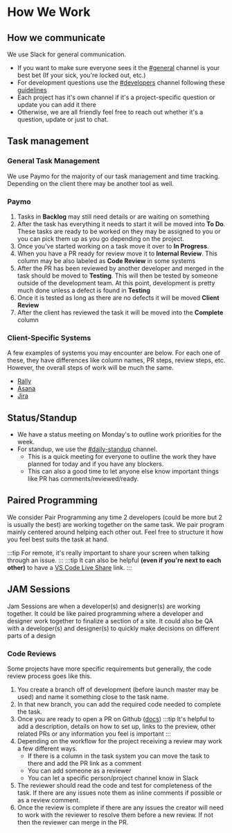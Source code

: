 # How We Work

## How we communicate

We use Slack for general communication.

- If you want to make sure everyone sees it the [#general](https://helloample.slack.com/messages/general) channel is your best bet (If your sick, you're locked out, etc.)
- For development questions use the [#developers](https://helloample.slack.com/messages/developer) channel following these [guidelines](https://helloample.slack.com/files/T02EJJ31Z/FRQDCCNEB?origin_team=T02EJJ31Z)
- Each project has it's own channel if it's a project-specific question or update you can add it there
- Otherwise, we are all friendly feel free to reach out whether it's a question, update or just to chat.

## Task management

### General Task Management

We use Paymo for the majority of our task management and time tracking. Depending on the client there may be another tool as well.

### Paymo

1. Tasks in **Backlog** may still need details or are waiting on something
1. After the task has everything it needs to start it will be moved into **To Do**. These tasks are ready to be worked on they may be assigned to you or you can pick them up as you go depending on the project.
1. Once you've started working on a task move it over to **In Progress**.
1. When you have a PR ready for review move it to **Internal Review**. This column may be also labeled as **Code Review** in some systems
1. After the PR has been reviewed by another developer and merged in the task should be moved to **Testing**. This will then be tested by someone outside of the development team. At this point, development is pretty much done unless a defect is  found in **Testing**
1. Once it is tested as long as there are no defects it will be moved **Client Review**
1. After the client has reviewed the task it will be moved into the **Complete** column

### Client-Specific Systems

A few examples of systems you may encounter are below. For each one of these, they have differences like column names, PR steps, review steps, etc. However, the overall steps of work will be much the same.

- [Rally](https://rally1.rallydev.com/)
- [Asana](https://app.asana.com/)
- [Jira](https://jira.atlassian.com/)

## Status/Standup

- We have a status meeting on Monday's to outline work priorities for the week.
- For standup, we use the [#daily-standup](https://helloample.slack.com/archives/CD7LF9KQW) channel.
  - This is a quick meeting for everyone to outline the work they have planned for today and if you have any blockers.
  - This can also a good time to let anyone else know important things like PR has comments/reviewed/ready.

## Paired Programming

We consider Pair Programming any time 2 developers (could be more but 2 is usually the best) are working together on the same task. We pair program mainly centered around helping each other out. Feel free to structure it how you feel best suits the task at hand.

:::tip
For remote, it's really important to share your screen when talking through an issue.
:::
:::tip
It can also be helpful **(even if you're next to each other)** to have a [VS Code Live Share](https://marketplace.visualstudio.com/items?itemName=MS-vsliveshare.vsliveshare-pack) link.
:::

## JAM Sessions

Jam Sessions are when a developer(s) and designer(s) are working together. It could be like paired programming where a developer and designer work together to finalize a section of a site. It could also be QA with a developer(s) and designer(s) to quickly make decisions on different parts of a design

### Code Reviews

Some projects have more specific requirements but generally, the code review process goes like this.

1. You create a branch off of development (before launch master may be used) and name it something close to the task name.
1. In that new branch, you can add the required code needed to complete the task.
1. Once you are ready to open a PR on Github ([docs](https://help.github.com/en/github/collaborating-with-issues-and-pull-requests/creating-a-pull-request))
    :::tip
    It's helpful to add a description, details on how to set up, links to the preview, other related PRs or any information you feel is important
    :::
1. Depending on the workflow for the project receiving a review may work a few different ways.
    - If there is a column in the task system you can move the task to there and add the PR link as a comment
    - You can add someone as a reviewer
    - You can let a specific person/project channel know in Slack
1. The reviewer should read the code and test for completeness of the task. If there are any issues note them as inline comments if possible or as a review comment.
1. Once the review is complete if there are any issues the creator will need to work with the reviewer to resolve them before a new review. If not then the reviewer can merge in the PR.
